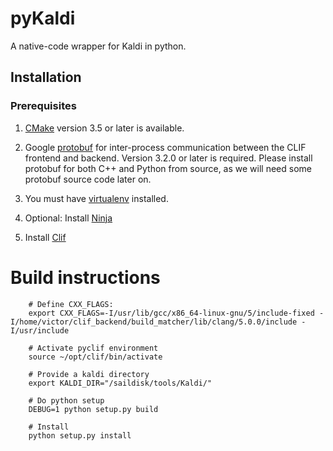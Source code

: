 # pyKaldi
A native-code wrapper for Kaldi in python.

## Installation

### Prerequisites

 1. [CMake](http://llvm.org/docs/CMake.html) version 3.5 or later is available.

 2. Google [protobuf](https://developers.google.com/protocol-buffers/docs/downloads)
    for inter-process communication between the CLIF frontend and backend.
    Version 3.2.0 or later is required.
    Please install protobuf for both C++ and Python from source, as we will
    need some protobuf source code later on.

 3. You must have [virtualenv](https://pypi.python.org/pypi/virtualenv)
    installed.
    
 4. Optional: Install [Ninja](https://github.com/ninja-build/ninja)
    
 4. Install [Clif](https://github.com/google/clif/)
    
# Build instructions
```
	# Define CXX_FLAGS:
	export CXX_FLAGS=-I/usr/lib/gcc/x86_64-linux-gnu/5/include-fixed -I/home/victor/clif_backend/build_matcher/lib/clang/5.0.0/include -I/usr/include

	# Activate pyclif environment
	source ~/opt/clif/bin/activate

	# Provide a kaldi directory
	export KALDI_DIR="/saildisk/tools/Kaldi/"

	# Do python setup
	DEBUG=1 python setup.py build

	# Install
	python setup.py install
```
